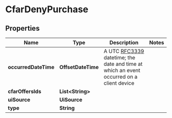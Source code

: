 

# CfarDenyPurchase


## Properties

| Name | Type | Description | Notes |
|------------ | ------------- | ------------- | -------------|
|**occurredDateTime** | **OffsetDateTime** | A UTC [RFC3339](https://xml2rfc.tools.ietf.org/public/rfc/html/rfc3339.html#anchor14) datetime;  the date and time at which an event occurred on a client device |  |
|**cfarOffersIds** | **List&lt;String&gt;** |  |  |
|**uiSource** | **UiSource** |  |  |
|**type** | **String** |  |  |



